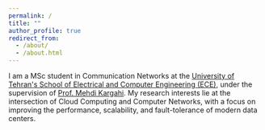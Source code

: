 ```yaml
---
permalink: /
title: ""
author_profile: true
redirect_from: 
  - /about/
  - /about.html
---
```


I am a MSc student in Communication Networks at the [University of Tehran's School of Electrical and Computer Engineering (ECE)](https://ece.ut.ac.ir/en/home), under the supervision of [Prof. Mehdi Kargahi](https://scholar.google.com/citations?view_op=list_works&hl=en&hl=en&user=oH19bK4AAAAJ&sortby=pubdate). My research interests lie at the intersection of Cloud Computing and Computer Networks, with a focus on improving the performance, scalability, and fault-tolerance of modern data centers.